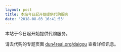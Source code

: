 ```yaml
---
layout: post
title: 本站今日起开始提供代购服务
date: '2018-08-03 16:41:53'
---
```



本站于今日起开始提供代购服务。

请去代购的专题页面 [dun4real.org/daigou](https://www.dun4real.org/daigou/) 查看详细讯息。



